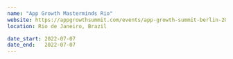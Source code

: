 ```yaml
---
name: "App Growth Masterminds Rio"
website: https://appgrowthsummit.com/events/app-growth-summit-berlin-2022/
location: Rio de Janeiro, Brazil

date_start: 2022-07-07
date_end:   2022-07-07
---
```

